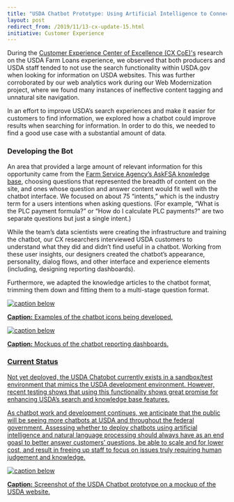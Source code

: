 ```yaml
---
title: "USDA Chatbot Prototype: Using Artificial Intelligence to Connect Customers to Knowledge at Scale"
layout: post
redirect_from: /2019/11/13-cx-update-15.html
initiative: Customer Experience
---
```


During the <a href="https://coe.gsa.gov/coe/customer-experience.html"> Customer Experience Center of Excellence 
(CX CoE)'s</a> research on the USDA Farm Loans experience, we observed that both producers and USDA staff tended to not 
use the search functionality within USDA.gov when looking for information on USDA websites. This was further corroborated 
by our web analytics work during our Web Modernization project, where we found many instances of ineffective content tagging and unnatural site navigation.

In an effort to improve USDA’s search experiences and make it easier for customers to find information, we explored how a 
chatbot could improve results when searching for information. In order to do this, we needed to find a good use case with a 
substantial amount of data.

<h3>Developing the Bot</h3>

An area that provided a large amount of relevant information for this opportunity came from the 
<a href="https://askfsa.custhelp.com/"> Farm Service Agency’s AskFSA knowledge base</a>, choosing questions that represented 
the breadth of content on the site, and ones whose question and answer content would fit well with the chatbot interface. We 
focused on about 75 “intents,” which is the industry term for a users intentions when asking questions. (For example, 
“What is the PLC payment formula?” or “How do I calculate PLC payments?" are two separate questions but just a single intent.)

While the team’s data scientists were creating the infrastructure and training the chatbot, our CX researchers interviewed 
USDA customers to understand what they did and didn’t find useful in a chatbot. Working from these user insights, our 
designers created the chatbot’s appearance, personality, dialog flows, and other interface and experience elements (including, 
designing reporting dashboards). 

Furthermore, we adapted the knowledge articles to the chatbot format, trimming them down and fitting them to a multi-stage 
question format.

<a href="{{site.baseurl}}/images/chatbotavatarsicons.jpg" target="_blank" rel="noopener noreferrer">
<img src="{{site.baseurl}}/images/chatbotavatarsicons.jpg" alt="caption below">
  
**Caption:** Examples of the chatbot icons being developed.

<a href="{{site.baseurl}}/images/chatbotdashboards.jpg" target="_blank" rel="noopener noreferrer">
<img src="{{site.baseurl}}/images/chatbotdashboards.jpg" alt="caption below">
  
**Caption:** Mockups of the chatbot reporting dashboards.

<h3>Current Status</h3>

Not yet deployed, the USDA Chatobot currently exists in a sandbox/test environment that mimics the USDA development 
environment. However, recent testing shows that using this functionality shows great promise for enhancing USDA’s search 
and knowledge base features. 

As chatbot work and development continues, we anticipate that the public will be seeing more chatbots at USDA and 
throughout the federal government. Assessing whether to deploy chatbots using artificial intelligence and natural language 
processing should always have as an end goasl to better answer customers’ questions,  be able to scale and for lower cost, 
and result in freeing up staff to focus on issues truly requiring human judgement and knowledge.

<a href="{{site.baseurl}}/images/chatbotprototype.jpg" target="_blank" rel="noopener noreferrer">
<img src="{{site.baseurl}}/images/chatbotprototype.jpg" alt="caption below">
  
**Caption:** Screenshot of the USDA Chatbot prototype on a mockup of the USDA website.

